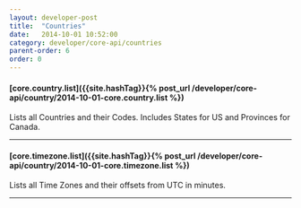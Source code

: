 ```yaml
---
layout: developer-post
title:  "Countries"
date:   2014-10-01 10:52:00
category: developer/core-api/countries
parent-order: 6
order: 0
---
```


#### [core.country.list]({{site.hashTag}}{% post_url /developer/core-api/country/2014-10-01-core.country.list %})

Lists all Countries and their Codes. Includes States for US and Provinces for Canada.

***

#### [core.timezone.list]({{site.hashTag}}{% post_url /developer/core-api/country/2014-10-01-core.timezone.list %})

Lists all Time Zones and their offsets from UTC in minutes.

***